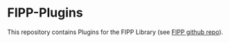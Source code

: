 # FIPP-Plugins

This repository contains Plugins for the FIPP Library (see [FIPP github repo](https://github.com/mual-de/FIPP)).


